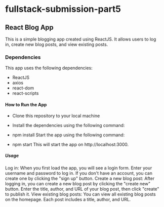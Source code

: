 # fullstack-submission-part5
## React Blog App
This is a simple blogging app created using ReactJS. It allows users to log in, create new blog posts, and view existing posts.

### Dependencies
This app uses the following dependencies:

- ReactJS
- axios
- react-dom
- react-scripts
#### How to Run the App
- Clone this repository to your local machine
- Install the dependencies using the following command:

- npm install Start the app using the following command:
- npm start This will start the app on http://localhost:3000.
##### Usage
Log in: When you first load the app, you will see a login form. Enter your username and password to log in. If you don't have an account, you can create one by clicking the "sign up" button. Create a new blog post: After logging in, you can create a new blog post by clicking the "create new" button. Enter the title, author, and URL of your blog post, then click "create" to publish it. View existing blog posts: You can view all existing blog posts on the homepage. Each post includes a title, author, and URL.
